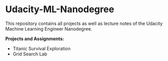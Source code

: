 # Udacity-ML-Nanodegree

This repository contains all projects as well as lecture notes of the Udacity Machine Learning Engineer Nanodegree.

**Projects and Assignments:**
- Titanic Survival Exploration
- Grid Search Lab
